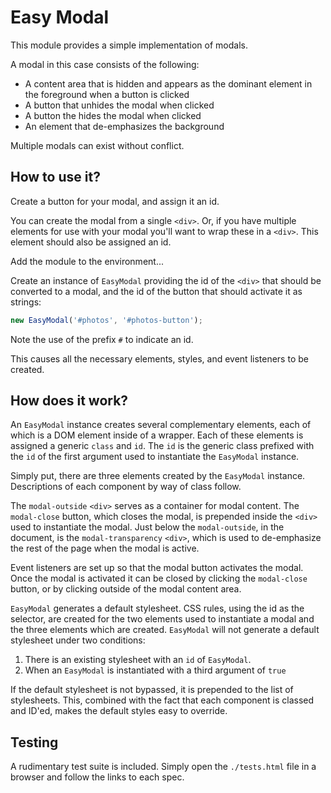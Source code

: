 # Easy Modal #

This module provides a simple implementation of modals.

A modal in this case consists of the following:

- A content area that is hidden and appears as the dominant element in the foreground when a button is clicked
- A button that unhides the modal when clicked
- A button the hides the modal when clicked
- An element that de-emphasizes the background

Multiple modals can exist without conflict.

## How to use it? ##

Create a button for your modal, and assign it an id.

You can create the modal from a single `<div>`.
Or, if you have multiple elements for use with your modal you'll want to wrap these in a `<div>`.
This element should also be assigned an id.

Add the module to the environment...

Create an instance of `EasyModal` providing the id of the `<div>` that should be converted to a modal, and the id of the button that should activate it as strings:

``` JavaScript
new EasyModal('#photos', '#photos-button');
```

Note the use of the prefix `#` to indicate an id.

This causes all the necessary elements, styles, and event listeners to be created.

## How does it work? ##

An `EasyModal` instance creates several complementary elements, each of which is a DOM element inside of a wrapper.
Each of these elements is assigned a  generic `class` and `id`.
The `id` is the generic class prefixed with the `id` of the first argument used to instantiate the `EasyModal` instance.

Simply put, there are three elements created by the `EasyModal` instance.
Descriptions of each component by way of class follow.

The `modal-outside` `<div>` serves as a container for modal content.
The `modal-close` button, which closes the modal, is prepended inside the `<div>` used to instantiate the modal.
Just below the `modal-outside`, in the document, is the `modal-transparency` `<div>`, which is used to de-emphasize the rest of the page when the modal is active.

Event listeners are set up so that the modal button activates the modal.
Once the modal is activated it can be closed by clicking the `modal-close` button, or by clicking outside of the modal content area.

`EasyModal` generates a default stylesheet.
CSS rules, using the id as the selector,  are created for the two elements used to instantiate a modal and the three elements which are created.
`EasyModal` will not generate a default stylesheet under two conditions:

1. There is an existing stylesheet with an `id` of `EasyModal`.
2. When an `EasyModal` is instantiated with a third argument of `true`

If the default stylesheet is not bypassed, it is prepended to the list of stylesheets.
This, combined with the fact that each component is classed and ID'ed, makes the default styles easy to override.

## Testing ##

A rudimentary test suite is included.
Simply open the `./tests.html` file in a browser and follow the links to each spec.
